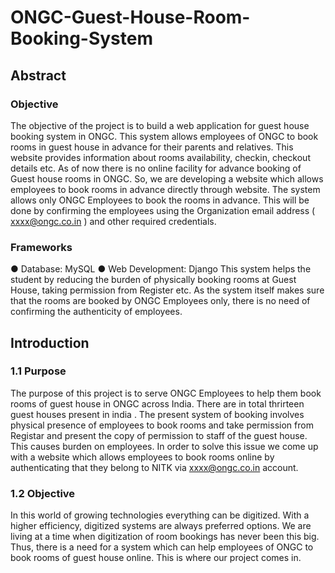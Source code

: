 # ONGC-Guest-House-Room-Booking-System



## Abstract

### Objective
The objective of the project is to build a web application for guest house
booking system in ONGC. This system allows employees of ONGC to book
rooms in guest house in advance for their parents and relatives. This
website provides information about rooms availability, checkin, checkout
details etc.
As of now there is no online facility for advance booking of Guest house
rooms in ONGC. So, we are developing a website which allows employees to
book rooms in advance directly through website.
The system allows only ONGC Employees to book the rooms in advance. This
will be done by confirming the employees using the Organization email address
(​ xxxx@ongc.co.in​ ) and other required credentials.
### Frameworks
● Database: MySQL
● Web Development: Django
This system helps the student by reducing the burden of physically booking
rooms at Guest House, taking permission from Register etc. As the system itself
makes sure that the rooms are booked by ONGC Employees only, there is no need
of confirming the authenticity of employees.

## Introduction

### 1.1 Purpose
The purpose of this project is to serve ONGC Employees to help them book rooms of
guest house in ONGC across India. There are in total thrirteen guest houses present in india . The
present system of booking involves physical presence of employees to book rooms and
take permission from Registar and present the copy of permission to staff of the guest
house. This causes burden on employees. In order to solve this issue we come up with a
website which allows employees to book rooms online by authenticating that they belong
to NITK via xxxx@ongc.co.in account.


### 1.2 Objective
In this world of growing technologies everything can be digitized. With a higher
efficiency, digitized systems are always preferred options. We are living at a time when
digitization of room bookings has never been this big. Thus, there is a need for a system
which can help employees of ONGC to book rooms of guest house online. This is where our
project comes in.
